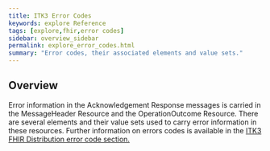 ```yaml
---
title: ITK3 Error Codes
keywords: explore Reference
tags: [explore,fhir,error codes]
sidebar: overview_sidebar
permalink: explore_error_codes.html
summary: "Error codes, their associated elements and value sets."
---
```




## Overview ##

Error information in the Acknowledgement Response messages is carried in the MessageHeader Resource and the OperationOutcome Resource. There are several elements and their value sets used to carry error information in these resources. Further information on errors codes is available in the [ITK3 FHIR Distribution error code section.](https://developer.nhs.uk/apis/itk3messagedistribution-2-8-0/explore_error_codes.html)



